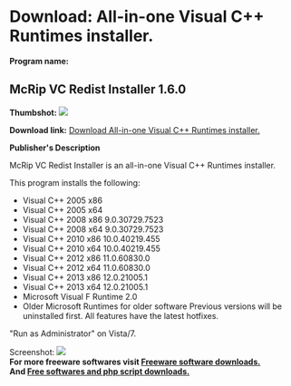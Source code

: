 # Download: All-in-one Visual C++ Runtimes installer.

**Program name:**

## McRip VC Redist Installer 1.6.0

  
**Thumbshot:** ![](http://www.freewarefiles.com/screenshot/mcripvcinstllr_md.jpg)   
  
**Download link:** [Download All-in-one Visual C++ Runtimes installer.](http://freesoftwares.boysofts.com/McRip-VC-Redist-Installer_program_99095.html)  
  


**Publisher's Description**  
  


McRip VC Redist Installer is an all-in-one Visual C++ Runtimes installer. 

This program installs the following:

  * Visual C++ 2005 x86 
  * Visual C++ 2005 x64 
  * Visual C++ 2008 x86 9.0.30729.7523 
  * Visual C++ 2008 x64 9.0.30729.7523 
  * Visual C++ 2010 x86 10.0.40219.455 
  * Visual C++ 2010 x64 10.0.40219.455 
  * Visual C++ 2012 x86 11.0.60830.0 
  * Visual C++ 2012 x64 11.0.60830.0 
  * Visual C++ 2013 x86 12.0.21005.1 
  * Visual C++ 2013 x64 12.0.21005.1 
  * Microsoft Visual F Runtime 2.0 
  * Older Microsoft Runtimes for older software 
Previous versions will be uninstalled first. All features have the latest hotfixes. 

"Run as Administrator" on Vista/7.

  
  
Screenshot: ![](http://www.freewarefiles.com/screenshot/mcripvcinstllr.jpg)   
**For more freeware softwares visit [Freeware software downloads.](http://freesoftwares.boysofts.com/)**   
**And [Free softwares and php script downloads.](http://www.boysofts.com/)**
